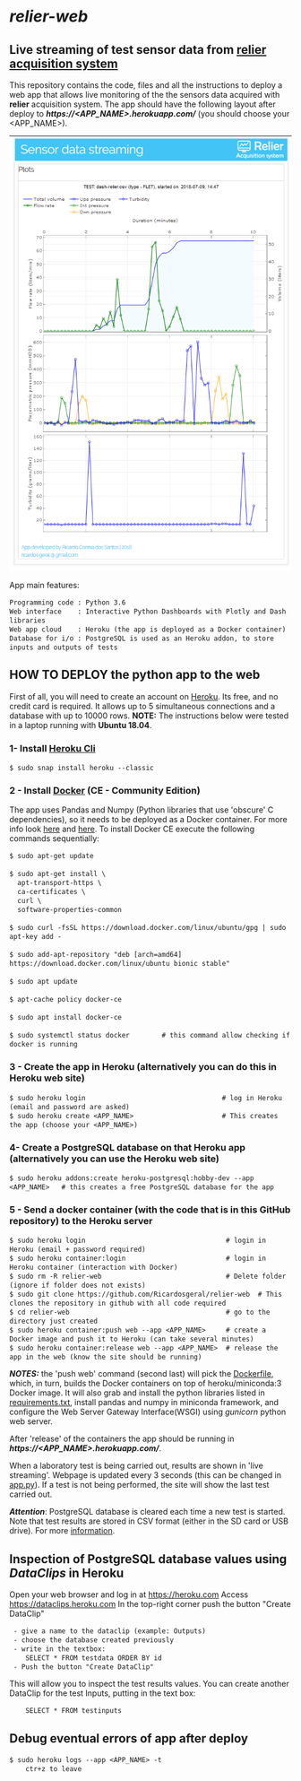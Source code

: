 # *relier-web*

## Live streaming of test sensor data from [relier acquisition system](https://github.com/Ricardosgeral/relier)

This repository contains the code, files and all the instructions to deploy a web app that allows live monitoring of the 
the  sensors data acquired with **relier** acquisition system. The app should have the following layout after deploy to
***https://<APP_NAME>.herokuapp.com/***  (you should choose your <APP_NAME>).


![relier-web](images/website.png)


App main features:

    Programming code : Python 3.6
    Web interface    : Interactive Python Dashboards with Plotly and Dash libraries
    Web app cloud    : Heroku (the app is deployed as a Docker container)
    Database for i/o : PostgreSQL is used as an Heroku addon, to store inputs and outputs of tests      
    

## HOW TO DEPLOY the python app to the web

First of all, you will need to create an account on [Heroku](https://www.heroku.com/). 
Its free, and no credit card is required. It allows up to 5 simultaneous connections and a database with up to 10000 rows.
**NOTE:** The instructions below were tested in a laptop running with **Ubuntu 18.04**.

### 1- Install [Heroku Cli](https://devcenter.heroku.com/articles/heroku-cli)
    
    $ sudo snap install heroku --classic

### 2 - Install [Docker](https://docs.docker.com/) (CE - Community Edition)

The app uses Pandas and Numpy (Python libraries that use 'obscure' C dependencies), so it needs to be deployed as a Docker container. 
For more info look [here](https://devcenter.heroku.com/articles/python-pip#scientific-python-users) and 
[here](https://devcenter.heroku.com/articles/python-c-deps).
To install Docker CE execute the following commands sequentially:
 
    $ sudo apt-get update
    
    $ sudo apt-get install \
      apt-transport-https \
      ca-certificates \
      curl \
      software-properties-common
      
    $ sudo curl -fsSL https://download.docker.com/linux/ubuntu/gpg | sudo apt-key add -
    
    $ sudo add-apt-repository "deb [arch=amd64] https://download.docker.com/linux/ubuntu bionic stable"
    
    $ sudo apt update
    
    $ apt-cache policy docker-ce
    
    $ sudo apt install docker-ce
    
    $ sudo systemctl status docker        # this command allow checking if docker is running


 
### 3 - Create the app in Heroku (alternatively you can do this in Heroku web site)

    $ sudo heroku login                                  # log in Heroku (email and password are asked)
    $ sudo heroku create <APP_NAME>                      # This creates the app (choose your <APP_NAME>)
    
### 4- Create a PostgreSQL database on that Heroku app (alternatively you can use the Heroku web site)

    $ sudo heroku addons:create heroku-postgresql:hobby-dev --app <APP_NAME>   # this creates a free PostgreSQL database for the app 

### 5 - Send a docker container (with the code that is in this GitHub repository) to the Heroku server

    $ sudo heroku login                                   # login in Heroku (email + password required)
    $ sudo heroku container:login                         # login in Heroku container (interaction with Docker)
    $ sudo rm -R relier-web                               # Delete folder (ignore if folder does not exists)
    $ sudo git clone https://github.com/Ricardosgeral/relier-web  # This clones the repository in github with all code required
    $ cd relier-web                                       # go to the directory just created
    $ sudo heroku container:push web --app <APP_NAME>     # create a Docker image and push it to Heroku (can take several minutes)
    $ sudo heroku container:release web --app <APP_NAME>  # release the app in the web (know the site should be running)
 
 ***NOTES:*** the 'push web' command (second last) will pick the [Dockerfile](github.com/Ricardosgeral/relier-web/blob/master/Dockerfile), 
 which, in turn, builds the Docker containers on top of heroku/miniconda:3 Docker image. 
 It will also grab and install the python libraries listed in [requirements.txt](https://github.com/Ricardosgeral/relier-web/blob/master/webapp/requirements.txt), 
 install pandas and numpy in miniconda framework, and configure the Web Server Gateway Interface(WSGI) using *gunicorn* python web server.  
 
 
 After 'release' of the containers the app should be running in ***https://<APP_NAME>.herokuapp.com/***. 
 
 When a laboratory test is being carried out, results are shown in 'live streaming'. Webpage is updated every 3 seconds 
 (this can be changed in [app.py](https://github.com/Ricardosgeral/relier-web/blob/master/webapp/app.py)).
 If a test is not being performed, the site will show the last test carried out.
 
 ***Attention***: PostgreSQL database is cleared each time a new test is started. 
 Note that test results are stored in CSV format (either in the SD card or USB drive). 
 For more [information](https://github.com/Ricardosgeral/relier#data-collection).
  
        
## Inspection of PostgreSQL database values using *DataClips* in Heroku

 Open your web browser and log in at https://heroku.com
 Access https://dataclips.heroku.com
 In the top-right corner push the button "Create DataClip"
 
     - give a name to the dataclip (example: Outputs) 
     - choose the database created previously
     - write in the textbox:
        SELECT * FROM testdata ORDER BY id
     - Push the button "Create DataClip"

   This will allow you to inspect the test results values. 
   You can create another DataClip for the test Inputs, putting in the text box:
    
        SELECT * FROM testinputs
        
            
## Debug eventual errors of app after deploy

    $ sudo heroku logs --app <APP_NAME> -t
        ctr+z to leave
